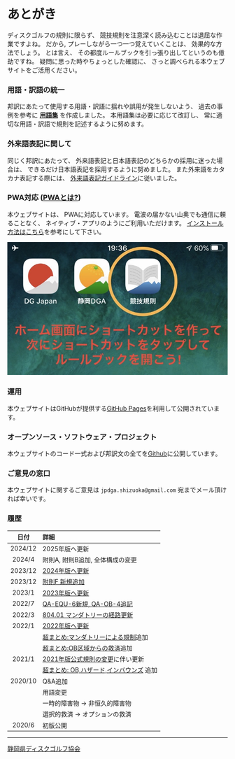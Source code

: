 # あとがき

ディスクゴルフの規則に限らず、
競技規則を注意深く読み込むことは退屈な作業ですよね。
だから, プレーしながら一つ一つ覚えていくことは、
効果的な方法でしょう。
とは言え、
その都度ルールブックを引っ張り出してというのも億劫ですね。
疑問に思った時やちょっとした確認に、
さっと調べられる本ウェブサイトをご活用ください。

### 用語・訳語の統一

邦訳にあたって使用する用語・訳語に揺れや誤用が発生しないよう、
過去の事例を参考に **[用語集](https://docs.google.com/spreadsheets/d/e/2PACX-1vQ5bGuT0Piscjuthjf0udY5EARWtE3XljtIAoW1xj8yB_MgsbG22cyGpG0zIHytpV90yDXo2cmR-fOv/pubhtml)** を作成しました。
本用語集は必要に応じて改訂し、
常に適切な用語・訳語で規則を記述するように努めます。

### 外来語表記に関して

同じく邦訳にあたって、
外来語表記と日本語表記のどちらかの採用に迷った場合は、
できるだけ日本語表記を採用するように努めました。
また外来語をカタカナ表記する際には、
[外来語表記ガイドライン](https://www.jtca.org/standardization/katakana_guide_3_20171222.pdf)に従いました。

### PWA対応 ([PWAとは?](https://www.google.com/search?q=PWA%E3%81%A8%E3%81%AF))

本ウェブサイトは、
PWAに対応しています。
電波の届かない山奥でも通信に頼ることなく、
ネイティブ・アプリのようにご利用いただけます。
[インストール方法はこちら](https://support.google.com/chrome/answer/9658361?hl=ja)を参考にして下さい。

![ホーム画面のショートカット](assets/img/shortcut.jpg)

### 運用

本ウェブサイトはGitHubが提供する[GitHub Pages](https://pages.github.com)を利用して公開されています。

### オープンソース・ソフトウェア・プロジェクト

本ウェブサイトのコード一式および邦訳文の全てを[Github](https://github.com/jpdga-shizuoka/rules)に公開しています。

### ご意見の窓口

本ウェブサイトに関するご意見は `jpdga.shizuoka@gmail.com` 宛までメール頂ければ幸いです。

### 履歴

|   日付   | 詳細
|:-------:|:---------
| 2024/12  | 2025年版へ更新
| 2024/4 | 附則A, 附則B追加, 全体構成の変更
| 2023/12  | [2024年版へ更新](https://drive.google.com/file/d/1boR4HMhim6qYjtv6jsai1r2QLZv4tUoS/view)
| 2023/12 | [附則F 新規追加](https://drive.google.com/file/d/1pqpwrATw00Vn5M8o2lb5KQckR_As1M9E/view)
| 2023/1  | [2023年版へ更新](https://docs.google.com/presentation/d/e/2PACX-1vRQKajZr0Ye-F5OrV6IqhB38CLAZqR4_dsFH_J4EXrgopZ83imYkrmh1MvLdnoB-Hw9EiXG8ktZnCPp/pub)
| 2022/7  | [QA-EQU-6新規, QA-OB-4追記](https://docs.google.com/presentation/d/e/2PACX-1vTthFMtBpyAmGyR3ULy5AvBBP1a3TISowM7VX-mLhuEuiNR9jweezvG9yboayfsQi7aDIq5v0HY9OMC/pub?start=false&loop=false&delayms=3000)
| 2022/3  | [804.01 マンダトリーの経路更新](https://docs.google.com/presentation/d/e/2PACX-1vSiGej3PzUmYvI-gD5ylHzCo_ixT3W7UpntrLrqsZIOx-D4vW0lrYNmKDUuzqFqYXMyM4t_2wPDdwjV/pub?start=false&loop=false&delayms=3000)
| 2022/1  | [2022年版へ更新](https://docs.google.com/presentation/d/e/2PACX-1vRvDwv6ThGpV3tHZipAZ0m_BtGrZu2tNZfGRW7YJUIgbGo4MQuu0MWdwRfGlxehqsO8McxybQdY2RCf/pub)
|         | [超まとめ:マンダトリーによる規制](mandatory)追加
|         | [超まとめ:OB区域からの救済](relief-from-ob)追加
| 2021/1  | [2021年版公式規則の変更](https://www.pdga.com/news/updates-coming-pdga-official-rules-disc-golf-competition-manual-2021)に伴い更新
|         | [超まとめ: OB,ハザード,インバウンズ](obhazardinbounds) 追加
| 2020/10 | Q&A追加
|         | 用語変更
|         | 一時的障害物 -> 非恒久的障害物
|         | 選択的救済 -> オプションの救済
|  2020/6 | 初版公開

---

[静岡県ディスクゴルフ協会](https://jpdga-shizuoka.github.io/home)

